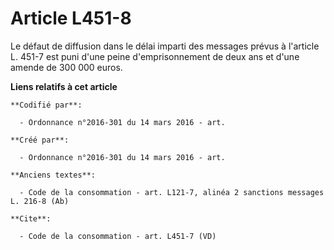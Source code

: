 # Article L451-8

Le défaut de diffusion dans le délai imparti des messages prévus à l'article L. 451-7 est puni d'une peine d'emprisonnement
de deux ans et d'une amende de 300 000 euros.

**Liens relatifs à cet article**

	**Codifié par**:

	  - Ordonnance n°2016-301 du 14 mars 2016 - art.

	**Créé par**:

	  - Ordonnance n°2016-301 du 14 mars 2016 - art.

	**Anciens textes**:

	  - Code de la consommation - art. L121-7, alinéa 2 sanctions messages L. 216-8 (Ab)

	**Cite**:

	  - Code de la consommation - art. L451-7 (VD)

